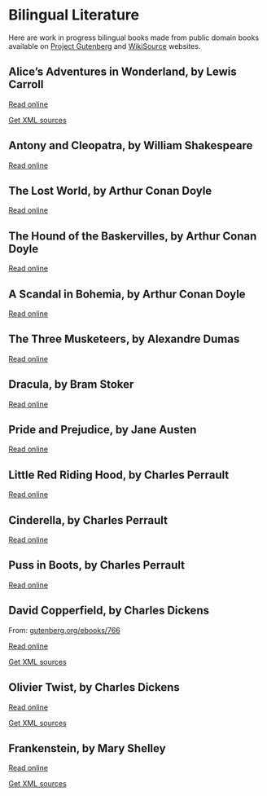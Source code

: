 # Bilingual Literature

Here are work in progress bilingual books made from public domain books available on
[Project Gutenberg][1] and [WikiSource][2] websites.

[1]: http://www.gutenberg.org/
[2]: https://en.wikisource.org/


## Alice’s Adventures in Wonderland, by Lewis Carroll

[Read online](
https://fccm.github.io/bilingual-literature/Lewis_Carroll/Alice_s_Adventures_in_Wonderland/Alice_s_Adventures_in_Wonderland-fr-en-00.html)

[Get XML sources](
https://github.com/fccm/bilingual-literature/tree/master/Lewis_Carroll/Alice_s_Adventures_in_Wonderland)


## Antony and Cleopatra, by William Shakespeare

[Read online](
https://fccm.github.io/bilingual-literature/Shakespeare/Antony_and_Cleopatra/Antony_and_Cleopatra.html)


## The Lost World, by Arthur Conan Doyle

[Read online](
https://fccm.github.io/bilingual-literature/A_C_Doyle/The_Lost_World/The_Lost_World.html)


## The Hound of the Baskervilles, by Arthur Conan Doyle

[Read online](
https://fccm.github.io/bilingual-literature/A_C_Doyle/The_Hound_of_the_Baskervilles/The_Hound_of_the_Baskervilles.html)


## A Scandal in Bohemia, by Arthur Conan Doyle

[Read online](
https://fccm.github.io/bilingual-literature/A_C_Doyle/A_Scandal_in_Bohemia/A_Scandal_in_Bohemia.html)


## The Three Musketeers, by Alexandre Dumas

[Read online](
https://fccm.github.io/bilingual-literature/A_Dumas/The_Three_Musketeers/The_Three_Musketeers.html)


## Dracula, by Bram Stoker

[Read online](
https://fccm.github.io/bilingual-literature/Bram_Stoker/Dracula/Dracula-index.html)


## Pride and Prejudice, by Jane Austen

[Read online](
https://fccm.github.io/bilingual-literature/Jane_Austen/Pride_and_Prejudice/Pride_and_Prejudice-00.html)


## Little Red Riding Hood, by Charles Perrault

[Read online](
https://fccm.github.io/bilingual-literature/Charles_Perrault/Little_Red_Riding_Hood/Little_Red_Riding_Hood.html)


## Cinderella, by Charles Perrault

[Read online](
https://fccm.github.io/bilingual-literature/Charles_Perrault/Cinderella/Cinderella.html)


## Puss in Boots, by Charles Perrault

[Read online](
https://fccm.github.io/bilingual-literature/Charles_Perrault/Puss_in_Boots/Puss_in_Boots.html)


## David Copperfield, by Charles Dickens

From: [gutenberg.org/ebooks/766](
http://www.gutenberg.org/ebooks/766)

[Read online](
https://fccm.github.io/bilingual-literature/Charles_Dickens/David_Copperfield/David_Copperfield-dual-en-fr-TOC.html)

[Get XML sources](
https://github.com/fccm/bilingual-literature/tree/master/Charles_Dickens/David_Copperfield)


## Olivier Twist, by Charles Dickens

[Read online](
https://fccm.github.io/bilingual-literature/Charles_Dickens/Oliver_Twist/Oliver_Twist-fr-en-00.html)

[Get XML sources](
https://github.com/fccm/bilingual-literature/tree/master/Charles_Dickens/Oliver_Twist)


## Frankenstein, by Mary Shelley 

[Read online](
https://fccm.github.io/bilingual-literature/Mary_Shelley/Frankenstein/Frankenstein-fr-en-00.html)

[Get XML sources](
https://github.com/fccm/bilingual-literature/tree/master/Mary_Shelley/Frankenstein)
